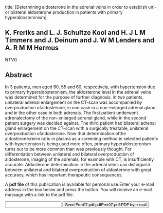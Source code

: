 title: [Determining aldosterone in the adrenal veins in order to establish uni- or bilateral aldosterone production in patients with primary hyperaldosteronism]

## K. Freriks and L. J. Schultze Kool and H. J L M Timmers and J. Deinum and J. W M Lenders and A. R M M Hermus
NTVG


## Abstract
In 3 patients, men aged 60, 55 and 60, respectively, with hypertension due to primary hyperaldosteronism, the aldosterone level in the adrenal veins was determined for the purpose of further diagnosis. In two patients, unilateral adrenal enlargement on the CT-scan was accompanied by overproduction ofaldosterone, in one case in a non-enlarged adrenal gland and in the other case in both adrenals. The first patient underwent adrenalectomy of the non-enlarged adrenal gland, while in the second patient surgery was decided against. The third patient had bilateral adrenal gland enlargement on the CT-scan with a surgically treatable, unilateral overproduction ofaldosterone. Now that determination ofthe aldosterone:renin ratio in plasma as a screening method in selected patients with hypertension is being used more often, primary hyperaldosteronism turns out to be more common than was previously thought. For differentiation between unilateral and bilateral overproduction of aldosterone, imaging of the adrenals, for example with CT, is insufficiently accurate. Aldosterone determination in the adrenal veins can distinguish between unilateral and bilateral overproduction of aldosterone with great accuracy, which has important therapeutic consequences.

A <b>pdf file</b> of this publication is available for personal use.Enter your e-mail address in the box below and press the button. You will receive an e-mail message with a link to the pdf file.
<form action="sender.php">  <input type="text" name="email">  <input type="submit" value="Send Frer07.pdf:pdfFrer07.pdf:PDF by e-mail"></form>